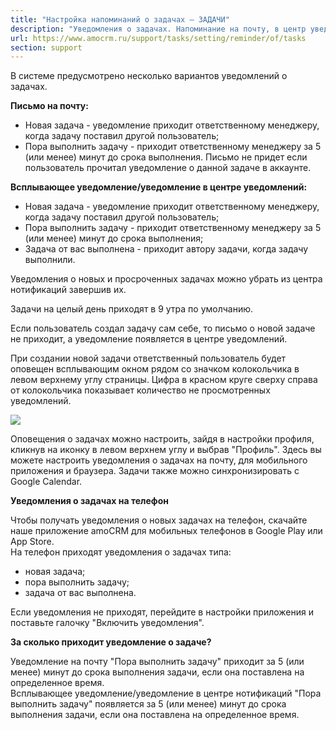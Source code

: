 ```yaml
---
title: "Настройка напоминаний о задачах — ЗАДАЧИ"
description: "Уведомления о задачах. Напоминание на почту, в центр уведомлений, на телефон"
url: https://www.amocrm.ru/support/tasks/setting/reminder/of/tasks
section: support
---
```


В системе предусмотрено несколько вариантов уведомлений о задачах.

**Письмо на почту:**

- Новая задача - уведомление приходит ответственному менеджеру, когда задачу поставил другой пользователь;
- Пора выполнить задачу - приходит ответственному менеджеру за 5 (или менее) минут до срока выполнения. Письмо не придет если пользователь прочитал уведомление о данной задаче в аккаунте.

**Всплывающее уведомление/уведомление в центре уведомлений:**

- Новая задача - уведомление приходит ответственному менеджеру, когда задачу поставил другой пользователь;
- Пора выполнить задачу - приходит ответственному менеджеру за 5 (или менее) минут до срока выполнения;
- Задача от вас выполнена - приходит автору задачи, когда задачу выполнили.

Уведомления о новых и просроченных задачах можно убрать из центра нотификаций завершив их.

Задачи на целый день приходят в 9 утра по умолчанию.

Если пользователь создал задачу сам себе, то письмо о новой задаче не приходит, а уведомление появляется в центре уведомлений.

При создании новой задачи ответственный пользователь будет оповещен всплывающим окном рядом со значком колокольчика в левом верхнему углу страницы. Цифра в красном круге сверху справа от колокольчика показывает количество не просмотренных уведомлений.

![](/uploads/2019/06/not.png)

Оповещения о задачах можно настроить, зайдя в настройки профиля, кликнув на иконку в левом верхнем углу и выбрав "Профиль". Здесь вы можете настроить уведомления о задачах на почту, для мобильного приложения и браузера. Задачи также можно синхронизировать c Google Calendar.

**Уведомления о задачах на телефон**

Чтобы получать уведомления о новых задачах на телефон, скачайте наше приложение amoCRM для мобильных телефонов в Google Play или App Store.  
На телефон приходят уведомления о задачах типа:

- новая задача;
- пора выполнить задачу;
- задача от вас выполнена.

Если уведомления не приходят, перейдите в настройки приложения и поставьте галочку "Включить уведомления".

**За сколько приходит уведомление о задаче?**

Уведомление на почту "Пора выполнить задачу" приходит за 5 (или менее) минут до срока выполнения задачи, если она поставлена на определенное время.  
Всплывающее уведомление/уведомление в центре нотификаций "Пора выполнить задачу" появляется за 5 (или менее) минут до срока выполнения задачи, если она поставлена на определенное время.